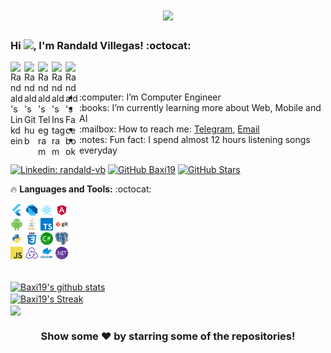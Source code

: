 

<h1 align="center">
  <img src="https://readme-typing-svg.herokuapp.com/?lines=Full+Stack+Developer;Flutter+Developer;Addicted+To+Coding!;Nice+To+Meet+You...!&font=Fira%20Code&center=true&width=380&height=50">
</h1>

### Hi <img src="https://media.giphy.com/media/hvRJCLFzcasrR4ia7z/giphy.gif" width="30px">, I'm <a>Randald Villegas! :octocat:</a>

<a href="https://www.linkedin.com/in/randald-vb/">
  <img align="left" alt="Randald's Linkdein" width="22px" src="https://cdn.jsdelivr.net/npm/simple-icons@v3/icons/linkedin.svg" />
</a>
<a href="https://github.com/Baxi19">
  <img align="left" alt="Randald's Github" width="22px" src="https://cdn.jsdelivr.net/npm/simple-icons@v3/icons/github.svg" />
</a>
<a href="https://t.me/Baxi19">
  <img align="left" alt="Randald's Telegram" width="22px" src="https://cdn.jsdelivr.net/npm/simple-icons@v3/icons/telegram.svg" />
</a>
<a href="https://www.instagram.com/randald_villegas_/">
  <img align="left" alt="Randald's Instagram" width="22px" src="https://cdn.jsdelivr.net/npm/simple-icons@v3/icons/instagram.svg" />
</a>
<a href="https://www.facebook.com/randald.villegasbrenes">
  <img align="left" alt="Randald's Facebook" width="22px" src="https://cdn.jsdelivr.net/npm/simple-icons@v3/icons/facebook.svg" />
</a>


  
  
<br/>
<br/>

<ul>
  <li>:computer: I’m Computer Engineer</li>
  <li>:books: I’m currently learning more about Web, Mobile and AI</li>
  <li>:mailbox: How to reach me: <a href="https://t.me/Baxi19">Telegram</a>, <a href = "mailto: randald1991@gmail.com">Email</a></li>
  <li>:notes: Fun fact: I spend almost 12 hours listening songs everyday</li>
</ul>


[![Linkedin: randald-vb](https://img.shields.io/badge/-Randald-blue?style=flat-square&logo=Linkedin&logoColor=white&link=https://www.linkedin.com/in/randald-vb/)](https://www.linkedin.com/in/randald-vb/)
[![GitHub Baxi19](https://img.shields.io/github/followers/Baxi19?label=follow&style=social)](https://github.com/Baxi19)
[![GitHub Stars](https://img.shields.io/github/stars/Baxi19?style=social)](https://github.com/Baxi19)

:fire: **Languages and Tools:**  :octocat:

<code><img height="20" src="https://raw.githubusercontent.com/github/explore/80688e429a7d4ef2fca1e82350fe8e3517d3494d/topics/flutter/flutter.png"></code>
<code><img height="20" src="https://raw.githubusercontent.com/github/explore/80688e429a7d4ef2fca1e82350fe8e3517d3494d/topics/dart/dart.png"></code>
<code><img height="20" src="https://raw.githubusercontent.com/github/explore/80688e429a7d4ef2fca1e82350fe8e3517d3494d/topics/react/react.png"></code> 
<code><img height="20" src="https://raw.githubusercontent.com/github/explore/80688e429a7d4ef2fca1e82350fe8e3517d3494d/topics/angular/angular.png"></code>
<br/>
<code><img height="20" src="https://raw.githubusercontent.com/github/explore/80688e429a7d4ef2fca1e82350fe8e3517d3494d/topics/android/android.png"></code>
<code><img height="20" src="https://raw.githubusercontent.com/github/explore/80688e429a7d4ef2fca1e82350fe8e3517d3494d/topics/java/java.png"></code>
<code><img height="20" src="https://raw.githubusercontent.com/github/explore/80688e429a7d4ef2fca1e82350fe8e3517d3494d/topics/typescript/typescript.png"></code>
<code><img height="20" src="https://raw.githubusercontent.com/github/explore/80688e429a7d4ef2fca1e82350fe8e3517d3494d/topics/git/git.png"></code> 
<br/>
<code><img height="20" src="https://raw.githubusercontent.com/github/explore/80688e429a7d4ef2fca1e82350fe8e3517d3494d/topics/python/python.png"></code>
<code><img height="20" src="https://raw.githubusercontent.com/github/explore/80688e429a7d4ef2fca1e82350fe8e3517d3494d/topics/css/css.png"></code>
<code><img height="20" src="https://raw.githubusercontent.com/github/explore/80688e429a7d4ef2fca1e82350fe8e3517d3494d/topics/csharp/csharp.png"></code>
<code><img height="20" src="https://raw.githubusercontent.com/github/explore/80688e429a7d4ef2fca1e82350fe8e3517d3494d/topics/postgresql/postgresql.png"></code>
<br/>
<code><img height="20" src="https://raw.githubusercontent.com/github/explore/80688e429a7d4ef2fca1e82350fe8e3517d3494d/topics/javascript/javascript.png"></code>
<code><img height="20" src="https://raw.githubusercontent.com/github/explore/80688e429a7d4ef2fca1e82350fe8e3517d3494d/topics/redux/redux.png"></code>
<code><img height="20" src="https://raw.githubusercontent.com/github/explore/80688e429a7d4ef2fca1e82350fe8e3517d3494d/topics/docker/docker.png"></code>
<code><img height="20" src="https://raw.githubusercontent.com/github/explore/80688e429a7d4ef2fca1e82350fe8e3517d3494d/topics/dotnet/dotnet.png"></code>


<br/>
<a href="https://github-readme-stats.vercel.app/api?username=Baxi19&show_icons=true&theme=radical">
 <img align="center" src="https://github-readme-stats.vercel.app/api?username=Baxi19&show_icons=true&theme=chartreuse-dark" alt="Baxi19's github stats"/>
</a>

<br/>
<a href="https://github-readme-streak-stats.herokuapp.com/?user=Baxi19&theme=radical">
 <img align="center" src="https://github-readme-streak-stats.herokuapp.com/?user=Baxi19&theme=chartreuse-dark" alt="Baxi19's Streak"/>
</a>

<br/>
<a href="https://github-readme-stats.vercel.app/api/top-langs/?username=Baxi19&langs_count=10&layout=compact&theme=radical&hide=Assembly,C,Jupyter Notebook">
  <img align="center" src="https://github-readme-stats.vercel.app/api/top-langs/?username=Baxi19&langs_count=10&layout=compact&theme=chartreuse-dark&hide=Assembly,C,Jupyter Notebook" />
</a>

<div align="center">

### Show some ❤️ by starring some of the repositories!

</div>
